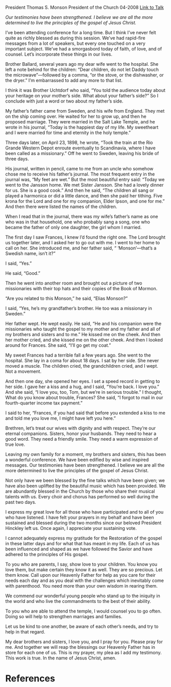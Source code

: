 President Thomas S. Monson
President of the Church
04-2008
[Link to Talk](https://www.churchofjesuschrist.org/study/general-conference/2008/04/abundantly-blessed?lang=eng)

_Our testimonies have been strengthened. I believe we are all the more determined to live the principles of the gospel of Jesus Christ._

I’ve been attending conference for a long time. But I think I’ve never felt quite as richly blessed as during this session. We’ve had rapid-fire messages from a lot of speakers, but every one touched on a very important subject. We’ve had a smorgasbord today of faith, of love, and of counsel. Let’s incorporate these things in our lives.

Brother Ballard, several years ago my dear wife went to the hospital. She left a note behind for the children: “Dear children, do not let Daddy touch the microwave”—followed by a comma, “or the stove, or the dishwasher, or the dryer.” I’m embarrassed to add any more to that list.

I think it was Brother Uchtdorf who said, “You told the audience today about your heritage on your mother’s side. What about your father’s side?” So I conclude with just a word or two about my father’s side.

My father’s father came from Sweden, and his wife from England. They met on the ship coming over. He waited for her to grow up, and then he proposed marriage. They were married in the Salt Lake Temple, and he wrote in his journal, “Today is the happiest day of my life. My sweetheart and I were married for time and eternity in the holy temple.”

Three days later, on April 23, 1898, he wrote, “Took the train at the Rio Grande Western Depot enroute eventually to Scandinavia, where I have been called as a missionary.” Off he went to Sweden, leaving his bride of three days.

His journal, written in pencil, came to me from an uncle who somehow chose me to receive his father’s journal. The most frequent entry in the journal was, “My feet are wet.” But the most beautiful entry said: “Today we went to the Jansson home. We met Sister Jansson. She had a lovely dinner for us. She is a good cook.” And then he said, “The children all sang or played a harmonica or did a little dance, and then she paid her tithing. Five krona for the Lord and one for my companion, Elder Ipson, and one for me.” And then there were listed the names of the children.

When I read that in the journal, there was my wife’s father’s name as one who was in that household, one who probably sang a song, one who became the father of only one daughter, the girl whom I married.

The first day I saw Frances, I knew I’d found the right one. The Lord brought us together later, and I asked her to go out with me. I went to her home to call on her. She introduced me, and her father said, “ ‘Monson’—that’s a Swedish name, isn’t it?”

I said, “Yes.”

He said, “Good.”

Then he went into another room and brought out a picture of two missionaries with their top hats and their copies of the Book of Mormon.

“Are you related to this Monson,” he said, “Elias Monson?”

I said, “Yes, he’s my grandfather’s brother. He too was a missionary in Sweden.”

Her father wept. He wept easily. He said, “He and his companion were the missionaries who taught the gospel to my mother and my father and all of my brothers and sisters and to me.” He kissed me on the cheek. And then her mother cried, and she kissed me on the other cheek. And then I looked around for Frances. She said, “I’ll go get my coat.”

My sweet Frances had a terrible fall a few years ago. She went to the hospital. She lay in a coma for about 18 days. I sat by her side. She never moved a muscle. The children cried, the grandchildren cried, and I wept. Not a movement.

And then one day, she opened her eyes. I set a speed record in getting to her side. I gave her a kiss and a hug, and I said, “You’re back. I love you.” And she said, “I love you, too, Tom, but we’re in serious trouble.” I thought, What do you know about trouble, Frances? She said, “I forgot to mail in our fourth-quarter income tax payment.”

I said to her, “Frances, if you had said that before you extended a kiss to me and told me you love me, I might have left you here.”

Brethren, let’s treat our wives with dignity and with respect. They’re our eternal companions. Sisters, honor your husbands. They need to hear a good word. They need a friendly smile. They need a warm expression of true love.

Leaving my own family for a moment, my brothers and sisters, this has been a wonderful conference. We have been edified by wise and inspired messages. Our testimonies have been strengthened. I believe we are all the more determined to live the principles of the gospel of Jesus Christ.

Not only have we been blessed by the fine talks which have been given; we have also been uplifted by the beautiful music which has been provided. We are abundantly blessed in the Church by those who share their musical talents with us. Every choir and chorus has performed so well during the past two days.

I express my great love for all those who have participated and to all of you who have listened. I have felt your prayers in my behalf and have been sustained and blessed during the two months since our beloved President Hinckley left us. Once again, I appreciate your sustaining vote.

I cannot adequately express my gratitude for the Restoration of the gospel in these latter days and for what that has meant in my life. Each of us has been influenced and shaped as we have followed the Savior and have adhered to the principles of His gospel.

To you who are parents, I say, show love to your children. You know you love them, but make certain they know it as well. They are so precious. Let them know. Call upon our Heavenly Father for help as you care for their needs each day and as you deal with the challenges which inevitably come with parenthood. You need more than your own wisdom in rearing them.

We commend our wonderful young people who stand up to the iniquity in the world and who live the commandments to the best of their ability.

To you who are able to attend the temple, I would counsel you to go often. Doing so will help to strengthen marriages and families.

Let us be kind to one another, be aware of each other’s needs, and try to help in that regard.

My dear brothers and sisters, I love you, and I pray for you. Please pray for me. And together we will reap the blessings our Heavenly Father has in store for each one of us. This is my prayer, my plea as I add my testimony. This work is true. In the name of Jesus Christ, amen.

# References
